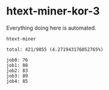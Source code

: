 # htext-miner-kor-3

Everything doing here is automated.

```
htext-miner

total: 421/9855 (4.271943176052765%)

job0: 76
job1: 88
job2: 83
job3: 89
job4: 85
```